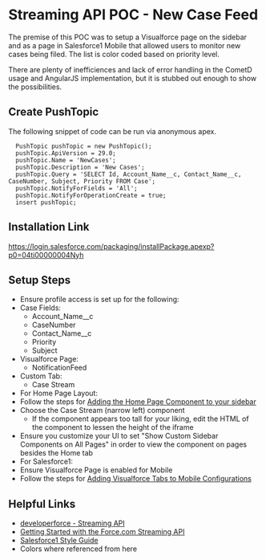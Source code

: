 Streaming API POC - New Case Feed
==================================
The premise of this POC was to setup a Visualforce page on the sidebar and as a page in Salesforce1 Mobile that allowed users to monitor new cases being filed. The list is color coded based on priority level.

There are plenty of inefficiences and lack of error handling in the CometD usage and AngularJS implementation, but it is stubbed out enough to show the possibilities.

Create PushTopic
----------------
The following snippet of code can be run via anonymous apex.
```
  PushTopic pushTopic = new PushTopic();
  pushTopic.ApiVersion = 29.0;
  pushTopic.Name = 'NewCases';
  pushTopic.Description = 'New Cases';
  pushTopic.Query = 'SELECT Id, Account_Name__c, Contact_Name__c, CaseNumber, Subject, Priority FROM Case';
  pushTopic.NotifyForFields = 'All';
  pushTopic.NotifyForOperationCreate = true;
  insert pushTopic;
```

Installation Link
-----------------
https://login.salesforce.com/packaging/installPackage.apexp?p0=04ti00000004Nyh

Setup Steps
-----------
- Ensure profile access is set up for the following:
 - Case Fields:
   - Account_Name__c
   - CaseNumber
   - Contact_Name__c
   - Priority
   - Subject
 - Visualforce Page:
   - NotificationFeed
 - Custom Tab:
   - Case Stream
- For Home Page Layout:
 - Follow the steps for [Adding the Home Page Component to your sidebar](http://help.bluemangolearning.com/m/salesforce/l/24429-adding-the-home-page-component-to-your-sidebar)
 - Choose the Case Stream (narrow left) component
   - If the component appears too tall for your liking, edit the HTML of the component to lessen the height of the iframe
 - Ensure you customize your UI to set "Show Custom Sidebar Components on All Pages" in order to view the component on pages besides the Home tab
- For Salesforce1:
 - Ensure Visualforce Page is enabled for Mobile
 - Follow the steps for [Adding Visualforce Tabs to Mobile Configurations](http://www.salesforce.com/us/developer/docs/pages/Content/pages_mobile_configs.htm)

Helpful Links
-------------
- [developerforce - Streaming API](http://wiki.developerforce.com/page/Streaming_API)
- [Getting Started with the Force.com Streaming API](http://wiki.developerforce.com/page/Getting_Started_with_the_Force.com_Streaming_API)
- [Salesforce1 Style Guide](http://sfdc-styleguide.herokuapp.com/)
 - Colors where referenced from here